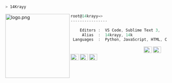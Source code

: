 ```zsh
> 14Krayy
```


<img align="left" src="https://images-ext-1.discordapp.net/external/R3LMo1S7Fu4HPW6QSkjZLhaYW6ojqWNmrxTxb5h7EHc/%3Fv%3D1/https/cdn.discordapp.com/emojis/799442295841488976.png?width=75&height=75" alt="logo.png" width="200" /> 

```csharp
root@14krayy=>
----------------

    Editors :  VS Code, Sublime Text 3,
     Alias  :  14krayy, 14k
 Languages  :  Python, JavaScript, HTML, CSS, C++, C#, C 
```

<p align="left">
  &nbsp; &nbsp; &nbsp; &nbsp; &nbsp;&nbsp; &nbsp; &nbsp; &nbsp; &nbsp;&nbsp; &nbsp; &nbsp; &nbsp; &nbsp; &nbsp; &nbsp; &nbsp; &nbsp; &nbsp; &nbsp;&nbsp; &nbsp; &nbsp; &nbsp; &nbsp;&nbsp; &nbsp; &nbsp; &nbsp; &nbsp;
  <img alt="#fbedf6" src="https://via.placeholder.com/15/6CB6FF/000000?text=+" width="25" height="20" />
  <img alt="#474342" src="https://via.placeholder.com/15/ADBAC7/000000?text=+" width="25" height="20" />
  <img alt="#fbedf6" src="https://via.placeholder.com/15/6CB6FF/000000?text=+" width="25" height="20" />
  <img alt="#474342" src="https://via.placeholder.com/15/ADBAC7/000000?text=+" width="25" height="20" />
  <img alt="#fbedf6" src="https://via.placeholder.com/15/6CB6FF/000000?text=+" width="25" height="20" />
</p>



